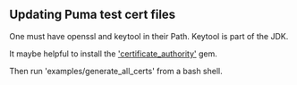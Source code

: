 ## Updating Puma test cert files

One must have openssl and keytool in their Path.  Keytool is part of the JDK.

It maybe helpful to install the ['certificate_authority'](https://github.com/cchandler/certificate_authority) gem.

Then run 'examples/generate_all_certs' from a bash shell.
